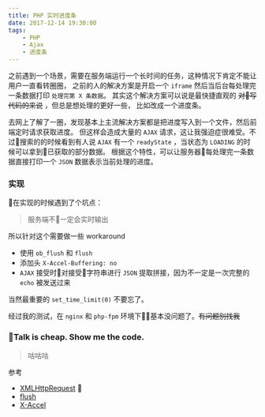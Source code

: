 ```yaml
---
title: PHP 实时进度条
date: 2017-12-14 19:30:00
tags:
    - PHP
    - Ajax
    - 进度条
---
```


之前遇到一个场景，需要在服务端运行一个长时间的任务，这种情况下肯定不能让用户一直看转圈圈，
之前的人的解决方案是开启一个 `iframe` 然后当后台每处理完一条数据打印 `处理完第 X 条数据`。
其实这个解决方案可以说是最快捷直观的 ~~对写代码的来说~~ ，但总是想处理的更好一些，
比如改成一个进度条。

去网上了解了一圈，发现基本上主流解决方案都是把进度写入到一个文件，然后前端定时请求获取进度。
但这样会造成大量的 `AJAX` 请求，这让我强迫症很难受。不过搜索的的时候看到有人说 `AJAX` 
有一个 `readyState` ，当状态为 `LOADING` 的时候可以拿到已获取的部分数据。
根据这个特性，可以让服务器每处理完一条数据直接打印一个 `JSON` 数据表示当前处理的进度。

### 实现

在实现的时候遇到了个坑点：

> 服务端不一定会实时输出

所以针对这个需要做一些 workaround

- 使用 `ob_flush` 和 `flush`
- 添加头 `X-Accel-Buffering: no`
- `AJAX` 接受时对接受字符串进行 `JSON` 提取拼接，因为不一定是一次完整的 `echo` 被发送过来

当然最重要的 `set_time_limit(0)` 不要忘了。

经过我的测试，在 `nginx` 和 `php-fpm` 环境下基本没问题了。~~有问题别找我~~ 

### Talk is cheap. Show me the code.

> 咕咕咕

参考

- [XMLHttpRequest](https://developer.mozilla.org/zh-CN/docs/Web/API/XMLHttpRequest#%E5%B1%9E%E6%80%A7)  
- [flush](http://php.net/manual/zh/function.ob-flush.php)
- [X-Accel](https://www.nginx.com/resources/wiki/start/topics/examples/x-accel/)
